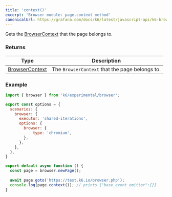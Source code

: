 ```yaml
---
title: 'context()'
excerpt: 'Browser module: page.context method'
canonicalUrl: https://grafana.com/docs/k6/latest/javascript-api/k6-browser/page/context/
---
```


Gets the [BrowserContext](/javascript-api/k6-experimental/browser/browsercontext/) that the page belongs to.

### Returns

| Type                 | Description                                                                                     |
| ----                 | -----------                                                                                     |
| [BrowserContext](/javascript-api/k6-experimental/browser/browsercontext/)               | The `BrowserContext` that the page belongs to.          |

### Example

<CodeGroup labels={[]}>

```javascript
import { browser } from 'k6/experimental/browser';

export const options = {
  scenarios: {
    browser: {
      executor: 'shared-iterations',
      options: {
        browser: {
            type: 'chromium',
        },
      },
    },
  },
}

export default async function () {
  const page = browser.newPage();
  
  await page.goto('https://test.k6.io/browser.php');
  console.log(page.context()); // prints {"base_event_emitter":{}}
}
```

</CodeGroup>


